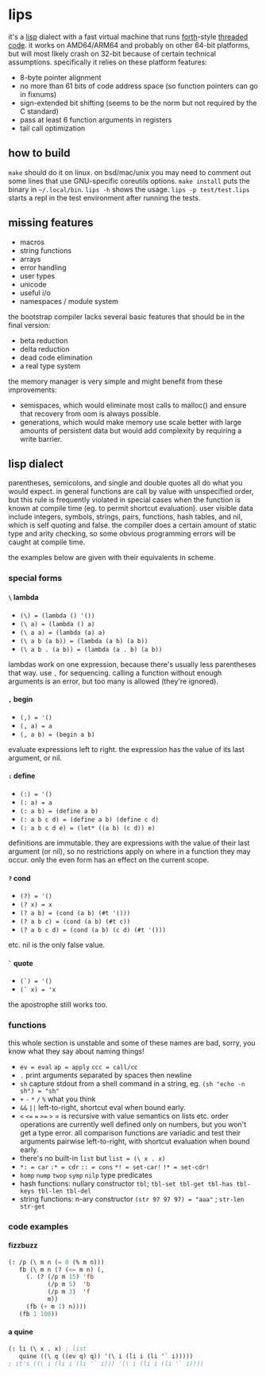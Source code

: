 # lips
it's a [lisp][1] dialect with a fast virtual machine that
runs [forth][2]-style [threaded code][3]. it works on
AMD64/ARM64 and probably on other 64-bit platforms, but will
most likely crash on 32-bit because of certain technical
assumptions. specifically it relies on these platform
features:
- 8-byte pointer alignment
- no more than 61 bits of code address space (so function
  pointers can go in fixnums)
- sign-extended bit shifting (seems to be the norm but
  not required by the C standard)
- pass at least 6 function arguments in registers
- tail call optimization


## how to build
`make` should do it on linux. on bsd/mac/unix you may need to
comment out some lines that use GNU-specific coreutils options.
`make install` puts the binary in `~/.local/bin`.  `lips -h`
shows the usage. `lips -p test/test.lips` starts a repl in the
test environment after running the tests.

## missing features
- macros
- string functions
- arrays
- error handling
- user types
- unicode
- useful i/o
- namespaces / module system

the bootstrap compiler lacks several basic features that should
be in the final version:
- beta reduction
- delta reduction
- dead code elimination
- a real type system

the memory manager is very simple and might benefit from these
improvements:
- semispaces, which would eliminate most calls to malloc() and
  ensure that recovery from oom is always possible.
- generations, which would make memory use scale better with
  large amounts of persistent data but would add complexity by
  requiring a write barrier.

## lisp dialect
parentheses, semicolons, and single and double quotes all do
what you would expect. in general functions are call by value
with unspecified order, but this rule is frequently violated in
special cases when the function is known at compile time (eg.
to permit shortcut evaluation). user visible data include
integers, symbols, strings, pairs, functions, hash tables, and
nil, which is self quoting and false. the compiler does a
certain amount of static type and arity checking, so some
obvious programming errors will be caught at compile time.

the examples below are given with their equivalents in scheme.

### special forms
#### `\` lambda
- `(\) = (lambda () '())`
- `(\ a) = (lambda () a)`
- `(\ a a) = (lambda (a) a)`
- `(\ a b (a b)) = (lambda (a b) (a b))`
- `(\ a b . (a b)) = (lambda (a . b) (a b))`

lambdas work on one expression, because there's usually less
parentheses that way. use `,` for sequencing. calling a
function without enough arguments is an error, but too many
is allowed (they're ignored).

#### `,` begin
- `(,) = '()`
- `(, a) = a`
- `(, a b) = (begin a b)`

evaluate expressions left to right. the expression has the
value of its last argument, or nil.

#### `:` define
- `(:) = '()`
- `(: a) = a`
- `(: a b) = (define a b)`
- `(: a b c d) = (define a b) (define c d)`
- `(: a b c d e) = (let* ((a b) (c d)) e)`

definitions are immutable. they are expressions with the value
of their last argument (or nil), so no restrictions apply on
where in a function they may occur. only the even form has an
effect on the current scope.

#### `?` cond
- `(?) = '()`
- `(? x) = x`
- `(? a b) = (cond (a b) (#t '()))`
- `(? a b c) = (cond (a b) (#t c))`
- `(? a b c d) = (cond (a b) (c d) (#t '()))`

etc. nil is the only false value.

#### <code>\`</code> quote
- <code>(\`) = '()</code>
- <code>(\` x) = 'x</code>

the apostrophe still works too.

### functions
this whole section is unstable and  some of these names are
bad, sorry, you know what they say about naming things!
- `ev = eval` `ap = apply` `ccc = call/cc`
- `.` print arguments separated by spaces then newline
- `sh` capture stdout from a shell command in a string, eg.
  `(sh "echo -n sh") = "sh"`
- `+` `-` `*` `/` `%` what you think
- `&&` `||` left-to-right, shortcut eval when bound early.
- `<` `<=` `=` `>=` `>` = is recursive with value semantics
  on lists etc. order operations are currently well defined
  only on numbers, but you won't get a type error. all
  comparison functions are variadic and test their arguments
  pairwise left-to-right, with shortcut evaluation when bound
  early.
- there's no built-in `list` but `list = (\ x . x)`
- `*: = car` `:* = cdr` `:: = cons` `*! = set-car!` `!* = set-cdr!`
- `homp` `nump` `twop` `symp` `nilp` type predicates
- hash functions: nullary constructor `tbl`; `tbl-set tbl-get tbl-has tbl-keys tbl-len tbl-del`
- string functions: n-ary constructor `(str 97 97 97) = "aaa"` ; `str-len str-get`

### code examples
#### fizzbuzz
```lisp
(: /p (\ m n (= 0 (% m n)))
   fb (\ m n (? (<= m n) (,
     (. (? (/p m 15) 'fb
           (/p m 5)  'b
           (/p m 3)  'f
           m))
     (fb (+ m 1) n))))
   (fb 1 100))
```

#### a quine
```lisp
(: li (\ x . x) ; list
   quine ((\ q ((ev q) q)) '(\ i (li i (li '` i)))))
; it's ((\ i (li i (li '` i))) '(\ i (li i (li '` i))))
```
[1]: https://en.wikipedia.org/wiki/Lisp_(programming_language)
[2]: https://en.wikipedia.org/wiki/Forth_(programming_language)
[3]: https://en.wikipedia.org/wiki/Threaded_code 

